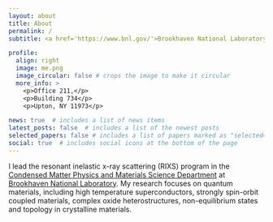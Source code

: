 ```yaml
---
layout: about
title: About
permalink: /
subtitle: <a href='https://www.bnl.gov/'>Brookhaven National Laboratory</a>

profile:
  align: right
  image: me.png
  image_circular: false # crops the image to make it circular
  more_info: >
    <p>Office 211,</p>
    <p>Building 734</p>
    <p>Upton, NY 11973</p>

news: true  # includes a list of news items
latest_posts: false  # includes a list of the newest posts
selected_papers: false # includes a list of papers marked as "selected={true}"
social: true  # includes social icons at the bottom of the page
---
```


I lead the resonant inelastic x-ray scattering (RIXS) program in the [Condensed Matter Physics and Materials Science Department](https://www.bnl.gov/cmpmsd/) at [Brookhaven National Laboratory](https://www.bnl.gov). My research focuses on quantum materials, including high temperature superconductors, strongly spin-orbit coupled materials, complex oxide heterostructures, non-equilibrium states and topology in crystalline materials.